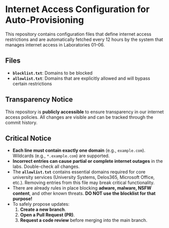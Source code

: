 # Internet Access Configuration for Auto-Provisioning

This repository contains configuration files that define internet access restrictions and are automatically fetched every 12 hours by the system that manages internet access in Laboratories 01–06.

## Files

- **`blocklist.txt`**: Domains to be blocked
- **`allowlist.txt`**: Domains that are explicitly allowed and will bypass certain restrictions

## Transparency Notice

This repository is **publicly accessible** to ensure transparency in our internet access policies. All changes are visible and can be tracked through the commit history.

## Critical Notice

- **Each line must contain exactly one domain** (e.g., `example.com`). Wildcards (e.g., `*.example.com`) are supported.
- **Incorrect entries can cause partial or complete internet outages** in the labs. Double-check all changes.
- The **`allowlist.txt`** contains essential domains required for core university services (University Systems, Delos365, Microsoft Office, etc.). Removing entries from this file may break critical functionality.
- There are already rules in place blocking **adware, malware, NSFW content**, and other known threats.
  **DO NOT use the blocklist for that purpose!**
- To safely propose updates:
  1. **Create a new branch**.
  2. **Open a Pull Request (PR)**.
  3. **Request a code review** before merging into the main branch.